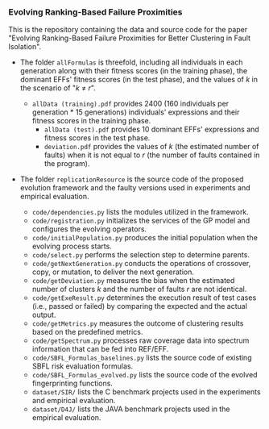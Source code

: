 ### Evolving Ranking-Based Failure Proximities
This is the repository containing the data and source code for the paper "Evolving Ranking-Based Failure Proximities for Better Clustering in Fault Isolation".

+ The folder `allFormulas` is threefold, including all individuals in each generation along with their fitness scores (in the training phase), the dominant EFFs' fitness scores (in the test phase), and the values of *k* in the scenario of "*k* ≠ *r*".
  * `allData (training).pdf` provides 2400 (160 individuals per generation * 15 generations)
      individuals' expressions and their fitness scores in the training phase.
    * `allData (test).pdf` provides 10 dominant EFFs' expressions and fitness scores
       in the test phase.
    * `deviation.pdf` provides the values of *k* (the estimated number of faults) when it is not
       equal to *r* (the number of faults contained in the program).
  
+ The folder `replicationResource` is the source code of the proposed evolution framework and the faulty versions used in experiments and empirical evaluation.
    * `code/dependencies.py` lists the modules utilized in the framework.
    * `code/registration.py` initializes the services of the GP model and configures the evolving operators.
    * `code/initialPopulation.py` produces the initial population when the evolving process starts.
    * `code/select.py` performs the selection step to determine parents.
    * `code/getNextGeneration.py` conducts the operations of crossover, copy, or mutation, to deliver the next generation.
    * `code/getDeviation.py` measures the bias when the estimated number of clusters *k* and the number of faults *r* are not identical.
    * `code/getExeResult.py` determines the execution result of test cases (i.e., passed or failed) by comparing the expected and the actual output.
    * `code/getMetrics.py` measures the outcome of clustering results based on the predefined metrics.
    * `code/getSpectrum.py` processes raw coverage data into spectrum information that can be fed into REF/EFF.
    * `code/SBFL_Formulas_baselines.py` lists the source code of existing SBFL risk evaluation formulas.
    * `code/SBFL_Formulas_evolved.py` lists the source code of the evolved fingerprinting functions.
    * `dataset/SIR/` lists the C benchmark projects used in the experiments and empirical evaluation.
    * `dataset/D4J/` lists the JAVA benchmark projects used in the empirical evaluation.
